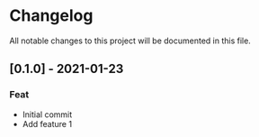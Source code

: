 # Changelog

All notable changes to this project will be documented in this file.

## [0.1.0] - 2021-01-23

### Feat

- Initial commit
- Add feature 1

<!-- generated by git-cliff -->
